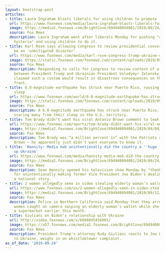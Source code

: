 ```yaml
---
layout: bootstrap-post
articles:
- title: Laura Ingraham blasts liberals for using children to promote 'doomsday scenarios'
  url: https://www.foxnews.com/media/laura-ingraham-blasts-liberals-for-using-children-to-promote-doomsday-scenarios
  image: https://media2.foxnews.com/BrightCove/694940094001/2019/09/24/694940094001_6088893989001_6088889719001-vs.jpg
  source: Fox News
  description: Laura Ingraham went after liberals Monday for pushing "climate change
    hysteria" and using children to do it.
- title: Karl Rove says allowing Congress to review presidential conversations would
    be an 'unmitigated disaster'
  url: https://www.foxnews.com/media/karl-rove-congress-trump-ukraine-conversations
  image: https://static.foxnews.com/foxnews.com/content/uploads/2019/09/Trump-Ohio.jpg
  source: Fox News
  description: Responding to calls for Congress to review context of a conversation
    between President Trump and Ukrainian President Volodymyr Zelensky, Karl Rove
    claimed such a custom would result in disastrous consequences on the foreign policy
    front.
- title: 6.0-magnitude earthquake has struck near Puerto Rico, rousing many from their
    sleep
  url: https://www.foxnews.com/world/6-0-magnitude-earthquake-has-struck-near-puerto-rico-rousing-many-from-their-sleep
  image: https://static.foxnews.com/foxnews.com/content/uploads/2019/09/EFMyV0RVUAIiI88.jpg
  source: Fox News
  description: A 6.0-magnitude earthquake has struck near Puerto Rico, rousing and
    scaring many from their sleep in the U.S. territory.
- title: Tom Brady didn’t want his viral Antonio Brown comment to leak
  url: https://www.foxnews.com/sports/tom-brady-didnt-want-his-viral-antonio-brown-comment-to-leak
  image: https://media2.foxnews.com/BrightCove/694940094001/2019/09/09/694940094001_6084630413001_6084630191001-vs.jpg
  source: Fox News
  description: Tom Brady was “a million percent in” with the Patriots signing Antonio
    Brown — he apparently just didn’t want everyone to know it.
- title: 'Hannity: Media mob unintentionally did the country a ''huge favor'' by bringing
    up Ukraine'
  url: https://www.foxnews.com/media/hannity-media-mob-did-the-country-a-huge-favor-by-bringing-up-ukraine
  image: https://media2.foxnews.com/BrightCove/694940094001/2019/09/24/694940094001_6088887213001_6088880499001-vs.jpg
  source: Fox News
  description: Sean Hannity opened his television show Monday by "thanking" the media
    for unintentionally making former Vice President Joe Biden's dealings with Ukraine
    a national story.
- title: 2 women allegedly seen in video stealing elderly woman’s wallet arrested
  url: https://www.foxnews.com/us/2-women-allegedly-seen-in-video-stealing-elderly-womans-wallet-arrested
  image: https://media2.foxnews.com/BrightCove/694940094001/2019/09/12/694940094001_6085480643001_6085480874001-vs.jpg
  source: Fox News
  description: Police in Northern California said Monday that they arrested the two
    women caught on camera swiping an elderly woman’s wallet while she shopped at
    a supermarket earlier this month.
- title: Giuliani on Biden's relationship with Ukraine
  url: http://video.foxnews.com/v/6088895456001/
  image: https://a57.foxnews.com/media2.foxnews.com/BrightCove/694940094001/2019/09/24/640/360/694940094001_6088894037001_6088895456001-vs.jpg
  source: Fox News
  description: President Trump's attorney Rudy Giuliani reacts to Joe Biden's ties
    to Ukraine, weighs in on whistleblower complaint.
as_of_date: '2019-09-24'
---
```



